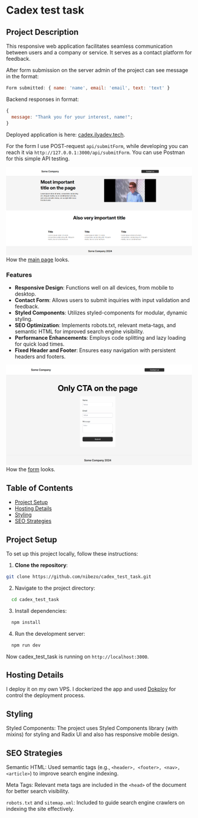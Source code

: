 # Cadex test task

## Project Description

This responsive web application facilitates seamless communication between users and a company or service. It serves as a contact platform for feedback.

After form submission on the server admin of the project can see message in the format:

```js
Form submitted: { name: 'name', email: 'email', text: 'text' }
```

Backend responses in format:

```js
{
  message: "Thank you for your interest, name!";
}
```

Deployed application is here: [cadex.ilyadev.tech](https://cadex.ilyadev.tech/).

For the form I use POST-request `api/submitForm`, while developing you can reach it via `http://127.0.0.1:3000/api/submitForm`. You can use Postman for this simple API testing.

![main](assets/image.png)
How the [main page](https://cadex.ilyadev.tech/) looks.

### Features

- **Responsive Design**: Functions well on all devices, from mobile to desktop.
- **Contact Form**: Allows users to submit inquiries with input validation and feedback.
- **Styled Components**: Utilizes styled-components for modular, dynamic styling.
- **SEO Optimization**: Implements robots.txt, relevant meta-tags, and semantic HTML for improved search engine visibility.
- **Performance Enhancements**: Employs code splitting and lazy loading for quick load times.
- **Fixed Header and Footer**: Ensures easy navigation with persistent headers and footers.

![form](assets/image-1.png)
How the [form](https://cadex.ilyadev.tech/contact) looks.

## Table of Contents

- [Project Setup](#project-setup)
- [Hosting Details](#hosting-details)
- [Styling](#styling)
- [SEO Strategies](#seo-strategies)

## Project Setup

To set up this project locally, follow these instructions:

1. **Clone the repository**:

```bash
git clone https://github.com/nibezo/cadex_test_task.git
```

2. Navigate to the project directory:

```bash
  cd cadex_test_task
```

3. Install dependencies:

```bash
  npm install
```

4. Run the development server:

```bash
  npm run dev
```

Now cadex_test_task is running on `http://localhost:3000`.

## Hosting Details

I deploy it on my own VPS. I dockerized the app and used [Dokploy](https://dokploy.com/) for control the deployment process.

## Styling

Styled Components: The project uses Styled Components library (with mixins) for styling and Radix UI and also has responsive mobile design.

## SEO Strategies

Semantic HTML: Used semantic tags (e.g., `<header>, <footer>, <nav>, <article>`) to improve search engine indexing.

Meta Tags: Relevant meta tags are included in the `<head>` of the document for better search visibility.

`robots.txt` and `sitemap.xml`: Included to guide search engine crawlers on indexing the site effectively.
